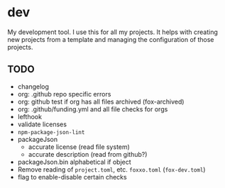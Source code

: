 # dev

My development tool. I use this for all my projects. It helps with creating new projects from a template and managing the configuration of those projects.

## TODO

- changelog
- org: .github repo specific errors
- org: github test if org has all files archived (fox-archived)
- org: .github/funding.yml and all file checks for orgs
- lefthook
- validate licenses
- `npm-package-json-lint`
- packageJson
  - accurate license (read file system)
  - accurate description (read from github?)
- packageJson.bin alphabetical if object
- Remove reading of `project.toml`, etc. `foxxo.toml` (`fox-dev.toml`)
- flag to enable-disable certain checks
